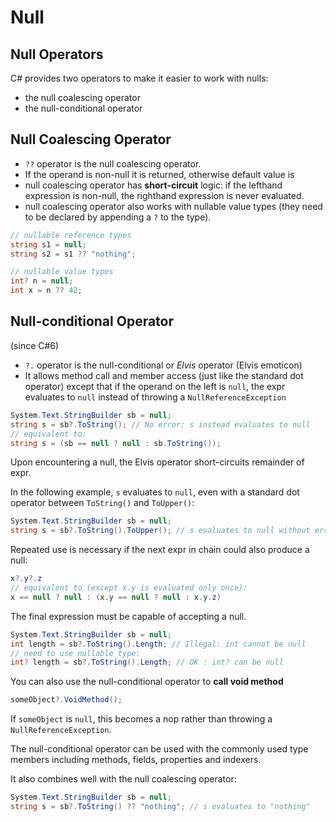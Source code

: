 # Null

## Null Operators

C# provides two operators to make it easier to work with nulls: 
- the null coalescing operator
- the null-conditional operator

## Null Coalescing Operator

- `??` operator is the null coalescing operator.
- If the operand is non-null it is returned, otherwise default value is
- null coalescing operator has **short-circuit** logic: if the lefthand expression is non-null, the righthand expression is never evaluated.
- null coalescing operator also works with nullable value types (they need to be declared by appending a `?` to the type).

```cs
// nullable reference types
string s1 = null;
string s2 = s1 ?? "nothing";

// nullable value types
int? n = null;
int x = n ?? 42;
```

## Null-conditional Operator

(since C#6) 

- `?.` operator is the null-conditional or *Elvis* operator (Elvis emoticon)
- It allows method call and member access (just like the standard dot operator) except that if the operand on the left is `null`, the expr evaluates to `null` instead of throwing a `NullReferenceException`

```cs
System.Text.StringBuilder sb = null;
string s = sb?.ToString(); // No error: s instead evaluates to null
// equivalent to:
string s = (sb == null ? null : sb.ToString());
```

Upon encountering a null, the Elvis operator short-circuits remainder of expr.

In the following example, `s` evaluates to `null`, even with a standard dot
operator between `ToString()` and `ToUpper()`:

```cs
System.Text.StringBuilder sb = null;
string s = sb?.ToString().ToUpper(); // s evaluates to null without error
```

Repeated use is necessary if the next expr in chain could also produce a null:

```cs
x?.y?.z
// equivalent to (except x.y is evaluated only once):
x == null ? null : (x.y == null ? null : x.y.z)
```

The final expression must be capable of accepting a null.

```cs
System.Text.StringBuilder sb = null;
int length = sb?.ToString().Length; // Illegal: int cannot be null 
// need to use nullable type:
int? length = sb?.ToString().Length; // OK : int? can be null
```

You can also use the null-conditional operator to **call void method**
```cs
someObject?.VoidMethod();
```
If `someObject` is `null`, this becomes a nop rather than throwing a `NullReferenceException`.

The null-conditional operator can be used with the commonly used type members including methods, fields, properties and indexers.

It also combines well with the null coalescing operator:
```cs
System.Text.StringBuilder sb = null;
string s = sb?.ToString() ?? "nothing"; // s evaluates to "nothing"
```
